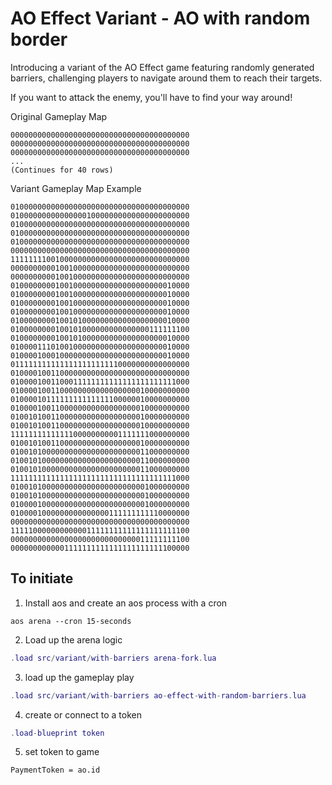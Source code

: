 # AO Effect Variant - AO with random border

Introducing a variant of the AO Effect game featuring randomly generated barriers, challenging players to navigate around them to reach their targets.

If you want to attack the enemy, you'll have to find your way around!

Original Gameplay Map

```text
0000000000000000000000000000000000000000
0000000000000000000000000000000000000000
0000000000000000000000000000000000000000
...
(Continues for 40 rows)
```

Variant Gameplay Map Example

```text
0100000000000000000000000000000000000000
0100000000000000010000000000000000000000
0100000000000000000000000000000000000000
0100000000000000000000000000000000000000
0100000000000000000000000000000000000000
0000000000000000000000000000000000000000
1111111100100000000000000000000000000000
0000000000100100000000000000000000000000
0000000000100100000000000000000000000000
0100000000100100000000000000000000010000
0100000000100100000000000000000000010000
0100000000100100000000000000000000010000
0100000000100100000000000000000000010000
0100000000100101000000000000000000010000
0100000000100101000000000000000111111100
0100000000100101000000000000000000010000
0100001110100100000000000000000000010000
0100001000100000000000000000000000010000
0111111111111111111111110000000000000000
0100001001100000000000000000000000000000
0100001001100011111111111111111111111000
0100001001100000000000000000010000000000
0100001011111111111111100000010000000000
0100001001100000000000000000010000000000
0100101001100000000000000000010000000000
0100101001100000000000000000010000000000
1111111111111100000000001111111000000000
0100101001100000000000000000010000000000
0100101000000000000000000000011000000000
0100101000000000000000000000011000000000
0100101000000000000000000000011000000000
1111111111111111111111111111111111111000
0100101000000000000000000000001000000000
0100101000000000000000000000001000000000
0100001000000000000000000000001000000000
0100001000000000000000111111111110000000
0000000000000000000000000000000000000000
1111100000000000011111111111111111111100
0000000000000000000000000000011111111100
0000000000001111111111111111111111100000
```

## To initiate

1. Install aos and create an aos process with a cron

```
aos arena --cron 15-seconds
```

2. Load up the arena logic

```lua
.load src/variant/with-barriers arena-fork.lua
```

3. load up the gameplay play

```lua
.load src/variant/with-barriers ao-effect-with-random-barriers.lua
```

4. create or connect to a token

```lua
.load-blueprint token
```

5. set token to game

```
PaymentToken = ao.id
```

